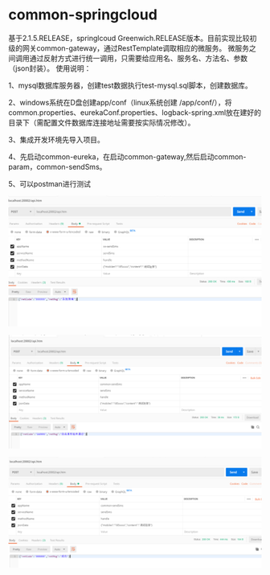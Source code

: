 # common-springcloud

基于2.1.5.RELEASE，springlcoud Greenwich.RELEASE版本。目前实现比较初级的网关common-gateway，通过RestTemplate调取相应的微服务。
微服务之间调用通过反射方式进行统一调用，只需要给应用名、服务名、方法名、参数（json封装）。
使用说明：

1、mysql数据库服务器，创建test数据执行test-mysql.sql脚本，创建数据库。

2、windows系统在D盘创建app/conf（linux系统创建 /app/conf/），将common.properties、eurekaConf.properties、logback-spring.xml放在建好的目录下（需配置文件数据库连接地址需要按实际情况修改）。

3、集成开发环境先导入项目。

4、先启动common-eureka，在启动common-gateway,然后启动common-param，common-sendSms。

5、可以postman进行测试

![image](https://github.com/islong/common-springcloud/blob/master/images/test.png)

![image](https://github.com/islong/common-springcloud/blob/master/images/test1.png)

![image](https://github.com/islong/common-springcloud/blob/master/images/test2.png)